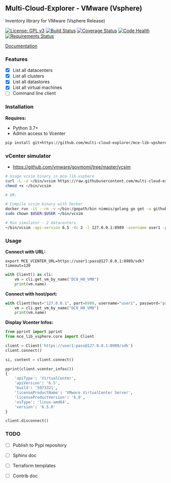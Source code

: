 ## Multi-Cloud-Explorer - VMware (Vsphere)

Inventory library for VMware (Vsphere Release)

[![License: GPL v3](https://img.shields.io/badge/License-GPLv3-blue.svg)](https://www.gnu.org/licenses/gpl-3.0)
[![Build Status](https://travis-ci.org/multi-cloud-explorer/mce-lib-vsphere.svg)](https://travis-ci.org/multi-cloud-explorer/mce-lib-vsphere)
[![Coverage Status](https://coveralls.io/repos/github/multi-cloud-explorer/mce-lib-vsphere/badge.svg?branch=master)](https://coveralls.io/github/multi-cloud-explorer/mce-lib-vsphere?branch=master)
[![Code Health](https://landscape.io/github/multi-cloud-explorer/mce-lib-vsphere/master/landscape.svg?style=flat)](https://landscape.io/github/multi-cloud-explorer/mce-lib-vsphere/master)
[![Requirements Status](https://requires.io/github/multi-cloud-explorer/mce-lib-vsphere/requirements.svg?branch=master)](https://requires.io/github/multi-cloud-explorer/mce-lib-vsphere/requirements/?branch=master)

[Documentation](https://multi-cloud-explorer.readthedocs.org)

### Features

- [X] List all datacenters
- [X] List all clusters
- [X] List all datastores
- [X] List all virtual machines
- [ ] Command line client

### Installation

**Requires:**

- Python 3.7+
- Admin access to Vcenter

```bash
pip install git+https://github.com/multi-cloud-explorer/mce-lib-vpshere.git
```

### vCenter simulator

- https://github.com/vmware/govmomi/tree/master/vcsim

```bash
# Usage vcsim binary in mce-lib-vsphere
curl -L -o ~/bin/vcsim https://raw.githubusercontent.com/multi-cloud-explorer/mce-lib-vpshere/master/tests/utils/vcsim
chmod +x ~/bin/vcsim

# OR:

# Compile vcsim binary with Docker
docker run -it --rm -v ~/bin:/gopath/bin nimmis/golang go get -u github.com/vmware/govmomi/vcsim
sudo chown $USER:$USER ~/bin/vcsim

# Run simulator - 2 datacenters
~/bin/vcsim -api-version 6.5 -dc 2 -l 127.0.0.1:8989 -username user1 -password pass
```

### Usage

**Connect with URL:**

```shell
export MCE_VCENTER_URL=https://user1:pass@127.0.0.1:8989/sdk?timeout=120
```
```python
with Client() as cli:
    vm = cli.get_vm_by_name("DC0_H0_VM0")
    print(vm.name)
```

**Connect with host/port:**

```python
with Client(host="127.0.0.1", port=8989, username="user1", password="pass") as cli:
    vm = cli.get_vm_by_name("DC0_H0_VM0")
    print(vm.name)
```

**Display Vcenter Infos:**

```python
from pprint import pprint
from mce_lib_vsphere.core import Client

client = Client('https://user1:pass@127.0.0.1:8989/sdk')
client.connect()

si, content = client.connect()

pprint(client.vcenter_infos())
{
    'apiType': 'VirtualCenter',
    'apiVersion': '6.5',
    'build': '5973321',
    'licenseProductName': 'VMware VirtualCenter Server',
    'licenseProductVersion': '6.0',
    'osType': 'linux-amd64',
    'version': '6.5.0'
}

client.disconnect()
```

### TODO

- [ ] Publish to Pypi repository
- [ ] Sphinx doc
- [ ] Terraform templates
- [ ] Contrib doc


